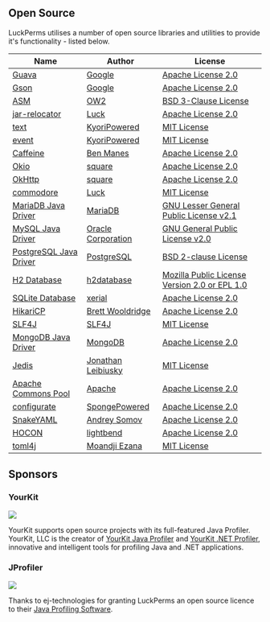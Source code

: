 ## Open Source

LuckPerms utilises a number of open source libraries and utilities to provide it's functionality - listed below.

| Name | Author | License |
|------|--------|---------|
| [Guava](https://github.com/google/guava)                               | [Google](https://github.com/google)                     | [Apache License 2.0](https://github.com/google/guava/blob/master/COPYING) |
| [Gson](https://github.com/google/gson)                                 | [Google](https://github.com/google)                     | [Apache License 2.0](https://github.com/google/gson/blob/master/LICENSE) |
| [ASM](http://asm.ow2.org/)                                             | [OW2](https://www.ow2.org/)                             | [BSD 3-Clause License](http://asm.ow2.io/license.html) |
| [jar-relocator](https://github.com/lucko/jar-relocator)                | [Luck](https://github.com/lucko)                        | [Apache License 2.0](https://github.com/lucko/jar-relocator/blob/master/LICENSE.txt) |
| [text](https://github.com/KyoriPowered/text)                           | [KyoriPowered](https://github.com/KyoriPowered)         | [MIT License](https://github.com/KyoriPowered/text/blob/master/license.txt) |
| [event](https://github.com/KyoriPowered/event)                         | [KyoriPowered](https://github.com/KyoriPowered)         | [MIT License](https://github.com/KyoriPowered/event/blob/master/license.txt) |
| [Caffeine](https://github.com/ben-manes/caffeine)                      | [Ben Manes](https://github.com/ben-manes)               | [Apache License 2.0](https://github.com/ben-manes/caffeine/blob/master/LICENSE) |
| [Okio](https://github.com/square/okio)                                 | [square](https://square.github.io/)                     | [Apache License 2.0](https://github.com/square/okio/blob/master/LICENSE.txt) |
| [OkHttp](https://square.github.io/okhttp/)                             | [square](https://square.github.io/)                     | [Apache License 2.0](https://github.com/square/okhttp/blob/master/LICENSE.txt) |
| [commodore](https://github.com/lucko/commodore)                        | [Luck](https://github.com/lucko)                        | [MIT License](https://github.com/lucko/commodore/blob/master/LICENSE.txt) |
| [MariaDB Java Driver](https://github.com/MariaDB/mariadb-connector-j)  | [MariaDB](https://mariadb.org/)                         | [GNU Lesser General Public License v2.1](https://github.com/MariaDB/mariadb-connector-j/blob/master/LICENSE) |
| [MySQL Java Driver](https://dev.mysql.com/downloads/connector/j/)      | [Oracle Corporation](https://www.mysql.com/)            | [GNU General Public License v2.0](https://github.com/mysql/mysql-connector-j/blob/release/5.1/COPYING) |
| [PostgreSQL Java Driver](https://jdbc.postgresql.org/)                 | [PostgreSQL](https://www.postgresql.org/)               | [BSD 2-clause License](https://github.com/pgjdbc/pgjdbc/blob/master/LICENSE) |
| [H2 Database](http://www.h2database.com/)                              | [h2database](https://github.com/h2database)             | [Mozilla Public License Version 2.0 or EPL 1.0](http://www.h2database.com/html/license.html) |
| [SQLite Database](https://github.com/xerial/sqlite-jdbc)               | [xerial](https://github.com/xerial)                     | [Apache License 2.0](https://github.com/xerial/sqlite-jdbc/blob/master/LICENSE) |
| [HikariCP](https://github.com/brettwooldridge/HikariCP)                | [Brett Wooldridge](https://github.com/brettwooldridge)  | [Apache License 2.0](https://github.com/brettwooldridge/HikariCP/blob/dev/LICENSE) |
| [SLF4J](https://github.com/qos-ch/slf4j)                               | [SLF4J](https://www.slf4j.org/)                         | [MIT License](https://github.com/qos-ch/slf4j/blob/master/LICENSE.txt) |
| [MongoDB Java Driver](https://mongodb.github.io/mongo-java-driver/)    | [MongoDB](https://www.mongodb.com/)                     | [Apache License 2.0](https://github.com/mongodb/mongo-java-driver/blob/master/LICENSE.txt) |
| [Jedis](https://github.com/xetorthio/jedis)                            | [Jonathan Leibiusky](https://github.com/xetorthio)      | [MIT License](https://github.com/xetorthio/jedis/blob/master/LICENSE.txt) |
| [Apache Commons Pool](https://commons.apache.org/proper/commons-pool/) | [Apache](https://www.apache.org/)                       | [Apache License 2.0](https://github.com/apache/commons-pool/blob/master/LICENSE.txt) |
| [configurate](https://github.com/SpongePowered/configurate)            | [SpongePowered](https://github.com/SpongePowered)       | [Apache License 2.0](https://github.com/SpongePowered/configurate/blob/master/LICENSE) |
| [SnakeYAML](https://bitbucket.org/asomov/snakeyaml)                    | [Andrey Somov](https://bitbucket.org/asomov)            | [Apache License 2.0](https://bitbucket.org/asomov/snakeyaml/src/default/LICENSE.txt) |
| [HOCON](https://github.com/lightbend/config)                           | [lightbend](https://github.com/lightbend)               | [Apache License 2.0](https://github.com/lightbend/config/blob/master/LICENSE-2.0.txt) |
| [toml4j](https://github.com/mwanji/toml4j)                             | [Moandji Ezana](https://github.com/mwanji)              | [MIT License](https://github.com/mwanji/toml4j/blob/master/LICENSE) |

## Sponsors

### YourKit
[![](https://www.yourkit.com/images/yklogo.png)](https://www.yourkit.com/)

YourKit supports open source projects with its full-featured Java Profiler. YourKit, LLC is the creator of [YourKit Java Profiler](https://www.yourkit.com/java/profiler/) and [YourKit .NET Profiler](https://www.yourkit.com/.net/profiler/), innovative and intelligent tools for profiling Java and .NET applications.

### JProfiler
[![](https://www.ej-technologies.com/images/product_banners/jprofiler_large.png)](http://www.ej-technologies.com/products/jprofiler/overview.html)

Thanks to ej-technologies for granting LuckPerms an open source licence to their [Java Profiling Software](http://www.ej-technologies.com/products/jprofiler/overview.html "Java Profiler").
